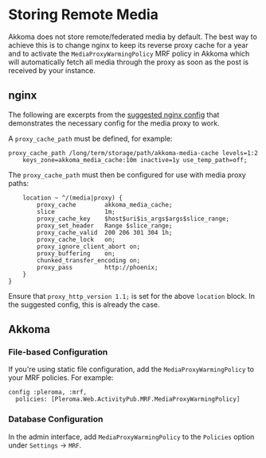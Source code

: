 # Storing Remote Media

Akkoma does not store remote/federated media by default. The best way to achieve this is to change nginx to keep its reverse proxy cache
for a year and to activate the `MediaProxyWarmingPolicy` MRF policy in Akkoma which will automatically fetch all media through the proxy
as soon as the post is received by your instance.

## nginx

The following are excerpts from the [suggested nginx config](https://akkoma.dev/AkkomaGang/akkoma/src/branch/develop/installation/nginx/akkoma.nginx) that demonstrates the necessary config for the media proxy to work.

A `proxy_cache_path` must be defined, for example:

```
proxy_cache_path /long/term/storage/path/akkoma-media-cache levels=1:2
    keys_zone=akkoma_media_cache:10m inactive=1y use_temp_path=off;
```

The `proxy_cache_path` must then be configured for use with media proxy paths:

```
    location ~ ^/(media|proxy) {
        proxy_cache        akkoma_media_cache;
        slice              1m;
        proxy_cache_key    $host$uri$is_args$args$slice_range;
        proxy_set_header   Range $slice_range;
        proxy_cache_valid  200 206 301 304 1h;
        proxy_cache_lock   on;
        proxy_ignore_client_abort on;
        proxy_buffering    on;
        chunked_transfer_encoding on;
        proxy_pass         http://phoenix;
    }
}
```

Ensure that `proxy_http_version 1.1;` is set for the above `location` block. In the suggested config, this is already the case.

## Akkoma

### File-based Configuration

If you're using static file configuration, add the `MediaProxyWarmingPolicy` to your MRF policies. For example:

```
config :pleroma, :mrf,
  policies: [Pleroma.Web.ActivityPub.MRF.MediaProxyWarmingPolicy]
```

### Database Configuration

In the admin interface, add `MediaProxyWarmingPolicy` to the `Policies` option under `Settings` → `MRF`.
